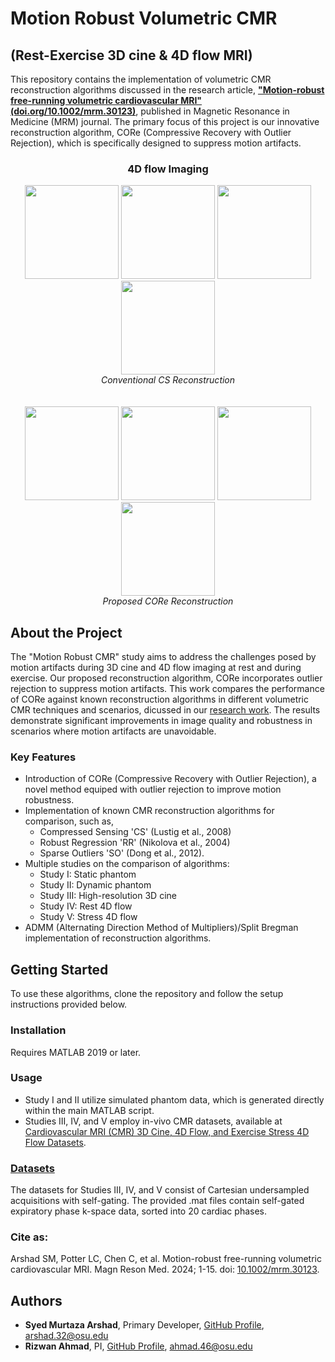 # Motion Robust Volumetric CMR 
<h2>(Rest-Exercise 3D cine & 4D flow MRI)</h2>

This repository contains the implementation of volumetric CMR reconstruction algorithms discussed in the research article, **["Motion-robust free-running volumetric cardiovascular MRI"(doi.org/10.1002/mrm.30123)](http://doi.org/10.1002/mrm.30123 )**, published in Magnetic Resonance in Medicine (MRM) journal. The primary focus of this project is our innovative reconstruction algorithm, CORe (Compressive Recovery with Outlier Rejection), which is specifically designed to suppress motion artifacts.
<p align="center">
  <h3 align="center">4D flow Imaging</h3>
</p>
<p align="center">
  <img src="https://github.com/OSU-MR/motion-robust-CMR/assets/97550963/c0009d80-6d4c-43f2-80dc-aa39fc82621a" height="150"/>
  <img src="https://github.com/OSU-MR/motion-robust-CMR/assets/97550963/78bec8c9-1d59-4a5e-bd16-3d7cbd1e2542" height="150"/>
  <img src="https://github.com/OSU-MR/motion-robust-CMR/assets/97550963/0394e661-6f01-47c2-8222-f3c49ec85f07" height="150"/>
  <img src="https://github.com/OSU-MR/motion-robust-CMR/assets/97550963/058f9fdd-e747-48de-9174-28e3900d5b79"height="150"/>
  <br>
  <em>Conventional CS Reconstruction</em>
  <br>
  <br>
  <br>
  <img src="https://github.com/OSU-MR/motion-robust-CMR/assets/97550963/867e745a-e4aa-4546-a5cb-4a002c1c2fec" height="150"/>
  <img src="https://github.com/OSU-MR/motion-robust-CMR/assets/97550963/819588f0-7029-4748-a93c-627f141a906d" height="150"/>
  <img src="https://github.com/OSU-MR/motion-robust-CMR/assets/97550963/819588f0-7029-4748-a93c-627f141a906d" height="150"/>
  <img src="https://github.com/OSU-MR/motion-robust-CMR/assets/97550963/d73e0771-c8bb-4e55-856d-11658edfc4f3" height="150"/>
  <br>
  <em>Proposed CORe Reconstruction</em>
<!--  <em>Conventional CS Reconstruction</em></span>-->
  <!-- <img src="https://github.com/OSU-MR/motion-robust-CMR/assets/97550963/db49819d-3aa0-4614-ad37-46f904f9bf22" width="200" height="20"/>-->
 <!-- <em>Proposed CORe Reconstruction</em></span>-->
</p>

## About the Project

The "Motion Robust CMR" study aims to address the challenges posed by motion artifacts during 3D cine and 4D flow imaging at rest and during exercise. Our proposed reconstruction algorithm, CORe incorporates outlier rejection to suppress motion artifacts. This work compares the performance of CORe against known reconstruction algorithms in different volumetric CMR techniques and scenarios, dicussed in our [research work](http://doi.org/10.1002/mrm.30123 ). The results demonstrate significant improvements in image quality and robustness in scenarios where motion artifacts are unavoidable.

### Key Features
- Introduction of CORe (Compressive Recovery with Outlier Rejection), a novel method equiped with outlier rejection to improve motion robustness.
- Implementation of known CMR reconstruction algorithms for comparison, such as,
  - Compressed Sensing 'CS' (Lustig et al., 2008)
  - Robust Regression 'RR' (Nikolova et al., 2004)
  - Sparse Outliers 'SO' (Dong et al., 2012).
- Multiple studies on the comparison of algorithms:
   - Study I: Static phantom
   - Study II: Dynamic phantom
   - Study III: High-resolution 3D cine
   - Study IV: Rest 4D flow
   - Study V: Stress 4D flow
- ADMM (Alternating Direction Method of Multipliers)/Split Bregman implementation of reconstruction algorithms.

## Getting Started

To use these algorithms, clone the repository and follow the setup instructions provided below.

### Installation

Requires MATLAB 2019 or later.

### Usage
- Study I and II utilize simulated phantom data, which is generated directly within the main MATLAB script.
- Studies III, IV, and V employ in-vivo CMR datasets, available at [Cardiovascular MRI (CMR) 3D Cine, 4D Flow, and Exercise Stress 4D Flow Datasets](https://zenodo.org/records/8105485).

### [Datasets](https://zenodo.org/records/8105485)
The datasets for Studies III, IV, and V consist of Cartesian undersampled acquisitions with self-gating. The provided .mat files contain self-gated expiratory phase k-space data, sorted into 20 cardiac phases.


### Cite as:

Arshad SM, Potter LC, Chen C, et al. Motion-robust free-running volumetric cardiovascular MRI. Magn Reson Med. 2024; 1-15. doi: [10.1002/mrm.30123](http://doi.org/10.1002/mrm.30123).

## Authors 

- **Syed Murtaza Arshad**, Primary Developer, [GitHub Profile](https://github.com/syedmurtazaarshad), arshad.32@osu.edu
- **Rizwan Ahmad**, PI, [GitHub Profile](https://github.com/OSU-CMR), ahmad.46@osu.edu
